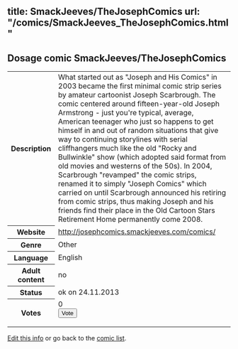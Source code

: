 title: SmackJeeves/TheJosephComics
url: "/comics/SmackJeeves_TheJosephComics.html"
---
Dosage comic SmackJeeves/TheJosephComics
-----------------------------------------

<p id="msg"></p>
<script type="text/javascript">
if (window.location.search === '?edit_info_mail=sent_ok') {
  var elem = document.getElementById("msg");
  elem.innerHTML = 'Edited information sucessfully sent for review, which is usually done daily. Thanks!';
  elem.className = 'ok';
}
</script>
<table class="comicinfo">
<tr>
<th>Description</th><td>What started out as &quot;Joseph and His Comics&quot; in 2003 became the first minimal comic strip series by amateur cartoonist Joseph Scarbrough. The comic centered around fifteen-year-old Joseph Armstrong - just you're typical, average, American teenager who just so happens to get himself in and out of random situations that give way to continuing storylines with serial cliffhangers much like the old &quot;Rocky and Bullwinkle&quot; show (which adopted said format from old movies and westerns of the 50s). In 2004, Scarbrough &quot;revamped&quot; the comic strips, renamed it to simply &quot;Joseph Comics&quot; which carried on until Scarbrough announced his retiring from comic strips, thus making Joseph and his friends find their place in the Old Cartoon Stars Retirement Home permanently come 2008.</td>
</tr>
<tr>
<th>Website</th><td><a href="http://josephcomics.smackjeeves.com/comics/">http://josephcomics.smackjeeves.com/comics/</a></td>
</tr>
<tr>
<th>Genre</th><td>Other</td>
</tr>
<tr>
<th>Language</th><td>English</td>
</tr>
<tr>
<th>Adult content</th><td>no</td>
</tr>
<tr>
<th>Status</th><td>ok on 24.11.2013</td>
</tr>
<tr>
<th>Votes</th><td>0
<form action="http://gaecounter.appspot.com/count/" method="POST">
<input name="name" type="hidden" value="SmackJeeves_TheJosephComics"/>
<input name="uid" type="hidden" id="voteuid" value=""/>
<input type="submit" value="Vote"/>
</form>
</td>
</tr>
</table>
<script type="text/javascript">
var ua = navigator.userAgent;
document.getElementById("voteuid").value = ua.replace(/[^a-zA-Z0-9\._:]/g , "_");;
</script>

[Edit this info](SmackJeeves_TheJosephComics_edit.html) or go back to the [comic list](../comic-index.html).
